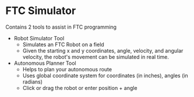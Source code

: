 # FTC Simulator
Contains 2 tools to assist in FTC programming
 - Robot Simulator Tool
	 - Simulates an FTC Robot on a field
	 - Given the starting x and y coordinates, angle, velocity, and angular velocity, the robot's movement can be simulated in real time.
 - Autonomous Planner Tool
	 - Helps to plan your autonomous route
	 - Uses global coordinate system for coordinates (in inches), angles (in radians)
	 - Click or drag the robot or enter position + angle